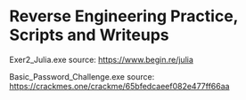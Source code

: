 # Reverse Engineering Practice, Scripts and Writeups

Exer2_Julia.exe source: https://www.begin.re/julia

Basic_Password_Challenge.exe source: https://crackmes.one/crackme/65bfedcaeef082e477ff66aa
